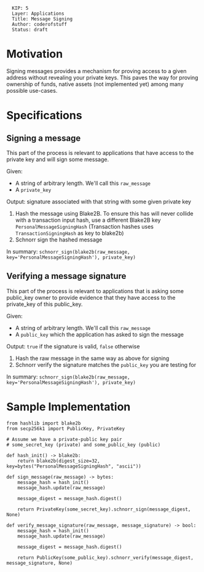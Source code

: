 ```
  KIP: 5
  Layer: Applications
  Title: Message Signing
  Author: coderofstuff
  Status: draft
```

# Motivation
Signing messages provides a mechanism for proving access to a given address without revealing your private keys.
This paves the way for proving ownership of funds, native assets (not implemented yet) among many possible use-cases.

# Specifications

## Signing a message

This part of the process is relevant to applications that have access to the private key
and will sign some message.

Given:
- A string of arbitrary length. We'll call this `raw_message`
- A `private_key`

Output: signature associated with that string with some given private key

1. Hash the message using Blake2B. To ensure this has will never collide with a transaction input hash, use a different Blake2B key
`PersonalMessageSigningHash` (Transaction hashes uses `TransactionSigningHash` as key to blake2b)
2. Schnorr sign the hashed message

In summary: `schnorr_sign(blake2b(raw_message, key='PersonalMessageSigningHash'), private_key)`

## Verifying a message signature

This part of the process is relevant to applications that is asking some public_key owner
to provide evidence that they have access to the private_key of this public_key.

Given:
- A string of arbitrary length. We'll call this `raw_message`
- A `public_key` which the application has asked to sign the message

Output: `true` if the signature is valid, `false` otherwise

1. Hash the raw message in the same way as above for signing
2. Schnorr verify the signature matches the `public_key` you are testing for

In summary: `schnorr_sign(blake2b(raw_message, key='PersonalMessageSigningHash'), private_key)`

# Sample Implementation

```
from hashlib import blake2b
from secp256k1 import PublicKey, PrivateKey

# Assume we have a private-public key pair
# some_secret_key (private) and some_public_key (public)

def hash_init() -> blake2b:
    return blake2b(digest_size=32, key=bytes("PersonalMessageSigningHash", "ascii"))

def sign_message(raw_message) -> bytes:
    message_hash = hash_init()
    message_hash.update(raw_message)
    
    message_digest = message_hash.digest()

    return PrivateKey(some_secret_key).schnorr_sign(message_digest, None)

def verify_message_signature(raw_message, message_signature) -> bool:
    message_hash = hash_init()
    message_hash.update(raw_message)
    
    message_digest = message_hash.digest()

    return PublicKey(some_public_key).schnorr_verify(message_digest, message_signature, None)
```